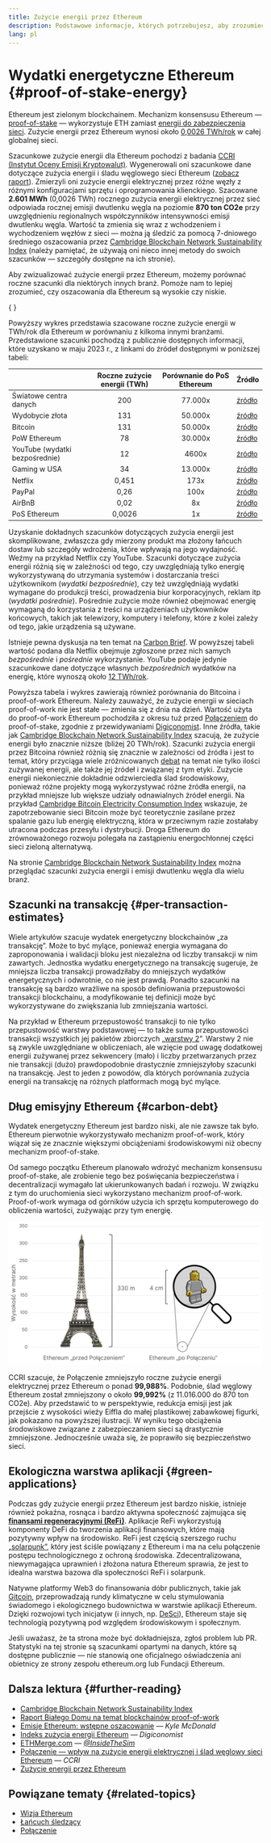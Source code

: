 ```yaml
---
title: Zużycie energii przez Ethereum
description: Podstawowe informacje, których potrzebujesz, aby zrozumieć zużycie energii Ethereum.
lang: pl
---
```


# Wydatki energetyczne Ethereum \{#proof-of-stake-energy}

Ethereum jest zielonym blockchainem. Mechanizm konsensusu Ethereum — [proof-of-stake](/developers/docs/consensus-mechanisms/pos) — wykorzystuje ETH zamiast [energii do zabezpieczenia sieci](/developers/docs/consensus-mechanisms/pow). Zużycie energii przez Ethereum wynosi około [0,0026 TWh/rok](https://carbon-ratings.com/eth-report-2022) w całej globalnej sieci.

Szacunkowe zużycie energii dla Ethereum pochodzi z badania [CCRI (Instytut Oceny Emisji Kryptowalut)](https://carbon-ratings.com). Wygenerowali oni szacunkowe dane dotyczące zużycia energii i śladu węglowego sieci Ethereum ([zobacz raport](https://carbon-ratings.com/eth-report-2022)). Zmierzyli oni zużycie energii elektrycznej przez różne węzły z różnymi konfiguracjami sprzętu i oprogramowania klienckiego. Szacowane **2.601 MWh** (0,0026 TWh) rocznego zużycia energii elektrycznej przez sieć odpowiada rocznej emisji dwutlenku węgla na poziomie **870 ton CO2e** przy uwzględnieniu regionalnych współczynników intensywności emisji dwutlenku węgla. Wartość ta zmienia się wraz z wchodzeniem i wychodzeniem węzłów z sieci — można ją śledzić za pomocą 7-dniowego średniego oszacowania przez [Cambridge Blockchain Network Sustainability Index](https://ccaf.io/cbnsi/ethereum) (należy pamiętać, że używają oni nieco innej metody do swoich szacunków — szczegóły dostępne na ich stronie).

Aby zwizualizować zużycie energii przez Ethereum, możemy porównać roczne szacunki dla niektórych innych branż. Pomoże nam to lepiej zrozumieć, czy oszacowania dla Ethereum są wysokie czy niskie.

{
<EnergyConsumptionChart />
}

Powyższy wykres przedstawia szacowane roczne zużycie energii w TWh/rok dla Ethereum w porównaniu z kilkoma innymi branżami. Przedstawione szacunki pochodzą z publicznie dostępnych informacji, które uzyskano w maju 2023 r., z linkami do źródeł dostępnymi w poniższej tabeli:

|                                | Roczne zużycie energii (TWh) | Porównanie do PoS Ethereum | Źródło                                                                                                                                                                            |
| :----------------------------- | :--------------------------: | :------------------------: | --------------------------------------------------------------------------------------------------------------------------------------------------------------------------------- |
| Światowe centra danych         |             200              |          77.000x           | [źródło](https://www.iea.org/commentaries/data-centres-and-energy-from-global-headlines-to-local-headaches)                                                                       |
| Wydobycie złota                |             131              |          50.000x           | [źródło](https://ccaf.io/cbnsi/cbeci/comparisons)                                                                                                                                 |
| Bitcoin                        |             131              |          50.000x           | [źródło](https://ccaf.io/cbnsi/cbeci/comparisons)                                                                                                                                 |
| PoW Ethereum                   |              78              |          30.000x           | [źródło](https://digiconomist.net/ethereum-energy-consumption)                                                                                                                    |
| YouTube (wydatki bezpośrednie) |              12              |           4600x            | [źródło](https://www.gstatic.com/gumdrop/sustainability/google-2020-environmental-report.pdf)                                                                                     |
| Gaming w USA                   |              34              |          13.000x           | [źródło](https://www.researchgate.net/publication/336909520_Toward_Greener_Gaming_Estimating_National_Energy_Use_and_Energy_Efficiency_Potential)                                 |
| Netflix                        |            0,451             |            173x            | [źródło](https://assets.ctfassets.net/4cd45et68cgf/7B2bKCqkXDfHLadrjrNWD8/e44583e5b288bdf61e8bf3d7f8562884/2021_US_EN_Netflix_EnvironmentalSocialGovernanceReport-2021_Final.pdf) |
| PayPal                         |             0,26             |            100x            | [źródło](https://app.impaakt.com/analyses/paypal-consumed-264100-mwh-of-energy-in-2020-24-from-non-renewable-sources-27261)                                                       |
| AirBnB                         |             0,02             |             8x             | [źródło](<https://s26.q4cdn.com/656283129/files/doc_downloads/governance_doc_updated/Airbnb-ESG-Factsheet-(Final).pdf>)                                                           |
| PoS Ethereum                   |            0,0026            |             1x             | [źródło](https://carbon-ratings.com/eth-report-2022)                                                                                                                              |

Uzyskanie dokładnych szacunków dotyczących zużycia energii jest skomplikowane, zwłaszcza gdy mierzony produkt ma złożony łańcuch dostaw lub szczegóły wdrożenia, które wpływają na jego wydajność. Weźmy na przykład Netflix czy YouTube. Szacunki dotyczące zużycia energii różnią się w zależności od tego, czy uwzględniają tylko energię wykorzystywaną do utrzymania systemów i dostarczania treści użytkownikom (_wydatki bezpośrednie_), czy też uwzględniają wydatki wymagane do produkcji treści, prowadzenia biur korporacyjnych, reklam itp (_wydatki pośrednie_). Pośrednie zużycie może również obejmować energię wymaganą do korzystania z treści na urządzeniach użytkowników końcowych, takich jak telewizory, komputery i telefony, które z kolei zależy od tego, jakie urządzenia są używane.

Istnieje pewna dyskusja na ten temat na [Carbon Brief](https://www.carbonbrief.org/factcheck-what-is-the-carbon-footprint-of-streaming-video-on-netflix). W powyższej tabeli wartość podana dla Netflix obejmuje zgłoszone przez nich samych _bezpośrednie_ i _pośrednie_ wykorzystanie. YouTube podaje jedynie szacunkowe dane dotyczące własnych _bezpośrednich_ wydatków na energię, które wynoszą około [12 TWh/rok](https://www.gstatic.com/gumdrop/sustainability/google-2020-environmental-report.pdf).

Powyższa tabela i wykres zawierają również porównania do Bitcoina i proof-of-work Ethereum. Należy zauważyć, że zużycie energii w sieciach proof-of-work nie jest stałe — zmienia się z dnia na dzień. Wartość użyta do proof-of-work Ethereum pochodziła z okresu tuż przed [Połączeniem](/roadmap/merge/) do proof-of-stake, zgodnie z przewidywaniami [Digiconomist](https://digiconomist.net/ethereum-energy-consumption). Inne źródła, takie jak [Cambridge Blockchain Network Sustainability Index](https://ccaf.io/cbnsi/ethereum/1) szacują, że zużycie energii było znacznie niższe (bliżej 20 TWh/rok). Szacunki zużycia energii przez Bitcoina również różnią się znacznie w zależności od źródła i jest to temat, który przyciąga wiele zróżnicowanych [debat](https://www.coindesk.com/business/2020/05/19/the-last-word-on-bitcoins-energy-consumption/) na temat nie tylko ilości zużywanej energii, ale także jej źródeł i związanej z tym etyki. Zużycie energii niekoniecznie dokładnie odzwierciedla ślad środowiskowy, ponieważ różne projekty mogą wykorzystywać różne źródła energii, na przykład mniejsze lub większe udziały odnawialnych źródeł energii. Na przykład [Cambridge Bitcoin Electricity Consumption Index](https://ccaf.io/cbnsi/cbeci/comparisons) wskazuje, że zapotrzebowanie sieci Bitcoin może być teoretycznie zasilane przez spalanie gazu lub energię elektryczną, która w przeciwnym razie zostałaby utracona podczas przesyłu i dystrybucji. Droga Ethereum do zrównoważonego rozwoju polegała na zastąpieniu energochłonnej części sieci zieloną alternatywą.

Na stronie [Cambridge Blockchain Network Sustainability Index](https://ccaf.io/cbnsi/ethereum) można przeglądać szacunki zużycia energii i emisji dwutlenku węgla dla wielu branż.

## Szacunki na transakcję \{#per-transaction-estimates}

Wiele artykułów szacuje wydatek energetyczny blockchainów „za transakcję”. Może to być mylące, ponieważ energia wymagana do zaproponowania i walidacji bloku jest niezależna od liczby transakcji w nim zawartych. Jednostka wydatku energetycznego na transakcję sugeruje, że mniejsza liczba transakcji prowadziłaby do mniejszych wydatków energetycznych i odwrotnie, co nie jest prawdą. Ponadto szacunki na transakcję są bardzo wrażliwe na sposób definiowania przepustowości transakcji blockchainu, a modyfikowanie tej definicji może być wykorzystywane do zwiększania lub zmniejszania wartości.

Na przykład w Ethereum przepustowość transakcji to nie tylko przepustowość warstwy podstawowej — to także suma przepustowości transakcji wszystkich jej pakietów zbiorczych „[warstwy 2](/layer-2/)”. Warstwy 2 nie są zwykle uwzględniane w obliczeniach, ale wzięcie pod uwagę dodatkowej energii zużywanej przez sekwencery (mało) i liczby przetwarzanych przez nie transakcji (dużo) prawdopodobnie drastycznie zmniejszyłoby szacunki na transakcję. Jest to jeden z powodów, dla których porównania zużycia energii na transakcję na różnych platformach mogą być mylące.

## Dług emisyjny Ethereum \{#carbon-debt}

Wydatek energetyczny Ethereum jest bardzo niski, ale nie zawsze tak było. Ethereum pierwotnie wykorzystywało mechanizm proof-of-work, który wiązał się ze znacznie większymi obciążeniami środowiskowymi niż obecny mechanizm proof-of-stake.

Od samego początku Ethereum planowało wdrożyć mechanizm konsensusu proof-of-stake, ale zrobienie tego bez poświęcania bezpieczeństwa i decentralizacji wymagało lat ukierunkowanych badań i rozwoju. W związku z tym do uruchomienia sieci wykorzystano mechanizm proof-of-work. Proof-of-work wymaga od górników użycia ich sprzętu komputerowego do obliczenia wartości, zużywając przy tym energię.

![Porównanie zużycia energii przez Ethereum przed i po Połączeniu, przy użyciu wieży Eiffla (330 metrów wysokości) po lewej stronie, która symbolizuje wysokie zużycie energii przed Połączeniem, oraz małej figurki Lego o wysokości 4 cm po prawej stronie, która symbolizuje radykalnie zmniejszone zużycie energii po Połączeniu](energy_consumption_pre_post_merge.png)

CCRI szacuje, że Połączenie zmniejszyło roczne zużycie energii elektrycznej przez Ethereum o ponad **99,988%**. Podobnie, ślad węglowy Ethereum został zmniejszony o około **99,992%** (z 11.016.000 do 870 ton CO2e). Aby przedstawić to w perspektywie, redukcja emisji jest jak przejście z wysokości wieży Eiffla do małej plastikowej zabawkowej figurki, jak pokazano na powyższej ilustracji. W wyniku tego obciążenia środowiskowe związane z zabezpieczaniem sieci są drastycznie zmniejszone. Jednocześnie uważa się, że poprawiło się bezpieczeństwo sieci.

## Ekologiczna warstwa aplikacji \{#green-applications}

Podczas gdy zużycie energii przez Ethereum jest bardzo niskie, istnieje również pokaźna, rosnąca i bardzo aktywna społeczność zajmująca się [**finansami regeneracyjnymi (ReFi)**](/refi/). Aplikacje ReFi wykorzystują komponenty DeFi do tworzenia aplikacji finansowych, które mają pozytywny wpływ na środowisko. ReFi jest częścią szerszego ruchu [„solarpunk”](https://en.wikipedia.org/wiki/Solarpunk), który jest ściśle powiązany z Ethereum i ma na celu połączenie postępu technologicznego z ochroną środowiska. Zdecentralizowana, niewymagająca uprawnień i złożona natura Ethereum sprawia, że jest to idealna warstwa bazowa dla społeczności ReFi i solarpunk.

Natywne platformy Web3 do finansowania dóbr publicznych, takie jak [Gitcoin](https://gitcoin.co), przeprowadzają rundy klimatyczne w celu stymulowania świadomego i ekologicznego budownictwa w warstwie aplikacji Ethereum. Dzięki rozwojowi tych inicjatyw (i innych, np. [DeSci](/desci/)), Ethereum staje się technologią pozytywną pod względem środowiskowym i społecznym.

<InfoBanner emoji=":evergreen_tree:">
  Jeśli uważasz, że ta strona może być dokładniejsza, zgłoś problem lub PR. Statystyki na tej stronie są szacunkami opartymi na danych, które są dostępne publicznie — nie stanowią one oficjalnego oświadczenia ani obietnicy ze strony zespołu ethereum.org lub Fundacji Ethereum.
</InfoBanner>

## Dalsza lektura \{#further-reading}

- [Cambridge Blockchain Network Sustainability Index](https://ccaf.io/cbnsi/ethereum)
- [Raport Białego Domu na temat blockchainów proof-of-work](https://www.whitehouse.gov/wp-content/uploads/2022/09/09-2022-Crypto-Assets-and-Climate-Report.pdf)
- [Emisje Ethereum: wstępne oszacowanie](https://kylemcdonald.github.io/ethereum-emissions/) — _Kyle McDonald_
- [Indeks zużycia energii Ethereum](https://digiconomist.net/ethereum-energy-consumption/) — _Digiconomist_
- [ETHMerge.com](https://ethmerge.com/) — _[@InsideTheSim](https://twitter.com/InsideTheSim)_
- [Połączenie — wpływ na zużycie energii elektrycznej i ślad węglowy sieci Ethereum](https://carbon-ratings.com/eth-report-2022) — _CCRI_
- [Zużycie energii przez Ethereum](https://mirror.xyz/jmcook.eth/ODpCLtO4Kq7SCVFbU4He8o8kXs418ZZDTj0lpYlZkR8)

## Powiązane tematy \{#related-topics}

- [Wizja Ethereum](/roadmap/vision/)
- [Łańcuch śledzący](/roadmap/beacon-chain)
- [Połączenie](/roadmap/merge/)
